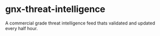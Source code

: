 # gnx-threat-intelligence
A commercial grade threat intelligence feed thats validated and updated every half hour.
